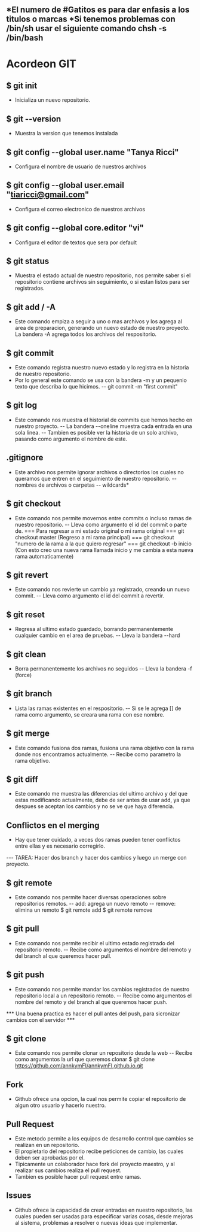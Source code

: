 *El numero de #Gatitos es para dar enfasis a los titulos o marcas
*Si tenemos problemas con /bin/sh usar el siguiente comando
chsh -s /bin/bash
----------------------------------------------------------------------

# Acordeon GIT

## $ git init
- Inicializa un nuevo repositorio.

## $ git --version
- Muestra la version que tenemos instalada

## $ git config --global user.name "Tanya Ricci"
- Configura el nombre de usuario de nuestros archivos

## $ git config --global user.email "tiaricci@gmail.com"
- Configura el correo electronico de nuestros archivos

## $ git config --global core.editor "vi"
- Configura el editor de textos que sera por default

## $ git status
- Muestra el estado actual de nuestro repositorio, nos permite saber si el repositorio contiene archivos sin seguimiento, o si estan listos para ser registrados.

## $ git add <archivo> / -A
- Este comando empiza a seguir a uno o mas archivos y los agrega al area de preparacion, generando un nuevo estado de nuestro proyecto.
La bandera -A agrega todos los archivos del respositorio.

## $ git commit
- Este comando registra nuestro nuevo estado y lo registra en la historia de nuestro repositorio.
- Por lo general este comando se usa con la bandera -m y un pequenio texto que describa lo que hicimos.
-- git commit -m "first commit"

## $ git log
- Este comando nos muestra el historial de commits que hemos hecho en nuestro proyecto.
-- La bandera --oneline muestra cada entrada en una sola linea.
-- Tambien es posible ver la historia de un solo archivo, pasando como argumento el nombre de este.

## .gitignore
- Este archivo nos permite ignorar archivos o directorios los cuales no queramos que entren en el seguimiento de nuestro repositorio.
-- nombres de archivos o carpetas
-- wildcards*

## $ git checkout
- Este comando nos permite movernos entre commits o incluso ramas de nuestro repositorio.
-- Lleva como argumento el id del commit o parte de.
=== Para regresar a mi estado original o mi rama original
=== git checkout master (Regreso a mi rama principal)
=== git checkout "numero de la rama a la que quiero regresar"
=== git checkout -b inicio (Con esto creo una nueva rama llamada inicio y me cambia a esta nueva rama automaticamente)

## $ git revert
- Este comando nos revierte un cambio ya registrado, creando un nuevo commit.
-- Lleva como argumento el id del commit a revertir.

## $ git reset
- Regresa al ultimo estado guardado, borrando permanentemente cualquier cambio en el area de pruebas.
-- Lleva la bandera --hard

## $ git clean
- Borra permanentemente los archivos no seguidos
-- Lleva la bandera -f (force)

## $ git branch
- Lista las ramas existentes en el respositorio.
-- Si se le agrega [<nombre>] de rama como argumento, se creara una rama con ese nombre.

## $ git merge
- Este comando fusiona dos ramas, fusiona una rama objetivo con la rama donde nos encontramos actualmente.
-- Recibe como parametro la rama objetivo.

## $ git diff
- Este comando me muestra las diferencias del ultimo archivo y del que estas modificando actualmente, debe de ser antes de usar add, ya que despues se aceptan los cambios y no se ve que haya diferencia.

## Conflictos en el merging
- Hay que tener cuidado, a veces dos ramas pueden tener conflictos entre ellas y es necesario corregirlo.

--- TAREA: Hacer dos branch y hacer dos cambios y luego un merge con proyecto.

## $ git remote
- Este comando nos permite hacer diversas operaciones sobre repositorios remotos.
-- add: agrega un nuevo remoto
-- remove: elimina un remoto
$ git remote add <nombre> <url>
$ git remote remove <nombre>

## $ git pull
- Este comando nos permite recibir el ultimo estado registrado del repositorio remoto.
-- Recibe como argumentos el nombre del remoto y del branch al que queremos hacer pull.

## $ git push
- Este comando nos permite mandar los cambios registrados de nuestro repositorio local a un repositorio remoto.
-- Recibe como argumentos el nombre del remoto y del branch al que queremos hacer push.

*** Una buena practica es hacer el pull antes del push, para sicronizar cambios con el servidor ***

## $ git clone
- Este comando nos permite clonar un repositorio desde la web
-- Recibe como argumentos la url que queremos clonar
$ git clone https://github.com/annkymFI/annkymFI.github.io.git

## Fork
- Github ofrece una opcion, la cual nos permite copiar el repositorio de algun otro usuario y hacerlo nuestro.

## Pull Request
- Este metodo permite a los equipos de desarrollo control que cambios se realizan en un repositorio.
- El propietario del repositorio recibe peticiones de cambio, las cuales deben ser aprobadas por el.
- Tipicamente un colaborador hace fork del proyecto maestro, y al realizar sus cambios realiza el pull request.
- Tambien es posible hacer pull request entre ramas.

## Issues
- Github ofrece la capacidad de crear entradas en nuestro repositorio, las cuales pueden ser usadas para especificar varias cosas, desde mejoras al sistema, problemas a resolver o nuevas ideas que implementar.



























